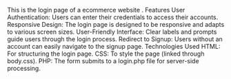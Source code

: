 This is the login page of a ecommerce website .
Features
User Authentication: Users can enter their credentials to access their accounts.
Responsive Design: The login page is designed to be responsive and adapts to various screen sizes.
User-Friendly Interface: Clear labels and prompts guide users through the login process.
Redirect to Signup: Users without an account can easily navigate to the signup page.
Technologies Used
HTML: For structuring the login page.
CSS: To style the page (linked through body.css).
PHP: The form submits to a login.php file for server-side processing.
